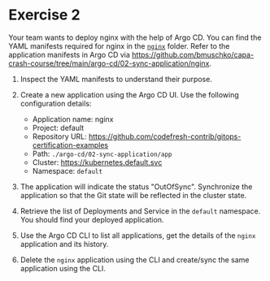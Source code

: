 # Exercise 2

Your team wants to deploy nginx with the help of Argo CD. You can find the YAML manifests required for nginx in the [`nginx`](./nginx) folder. Refer to the application manifests in Argo CD via https://github.com/bmuschko/capa-crash-course/tree/main/argo-cd/02-sync-application/nginx.

1. Inspect the YAML manifests to understand their purpose.
2. Create a new application using the Argo CD UI. Use the following configuration details:

    - Application name: nginx
    - Project: default
    - Repository URL: https://github.com/codefresh-contrib/gitops-certification-examples
    - Path: `./argo-cd/02-sync-application/app`
    - Cluster: https://kubernetes.default.svc
    - Namespace: `default`

3. The application will indicate the status "OutOfSync". Synchronize the application so that the Git state will be reflected in the cluster state.
4. Retrieve the list of Deployments and Service in the `default` namespace. You should find your deployed application.
5. Use the Argo CD CLI to list all applications, get the details of the `nginx` application and its history.
6. Delete the `nginx` application using the CLI and create/sync the same application using the CLI.